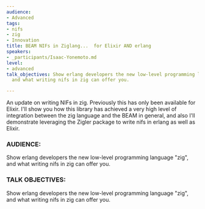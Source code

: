 ```yaml
---
audience:
- Advanced
tags:
- nifs
- zig
- Innovation
title: BEAM NIFs in Ziglang...  for Elixir AND erlang
speakers:
- _participants/Isaac-Yonemoto.md
level:
- advanced
talk_objectives: Show erlang developers the new low-level programming language "zig",
  and what writing nifs in zig can offer you.

---
```

An update on writing NIFs in zig. Previously this has only been available for Elixir. I'll show you how this library has achieved a very high level of integration between the zig language and the BEAM in general, and also I'll demonstrate leveraging the Zigler package to write nifs in erlang as well as Elixir.

### **AUDIENCE:**

Show erlang developers the new low-level programming language "zig", and what writing nifs in zig can offer you.

### **TALK OBJECTIVES:**

Show erlang developers the new low-level programming language "zig", and what writing nifs in zig can offer you.